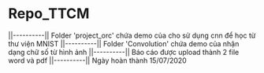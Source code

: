 # Repo_TTCM
||----------||
Folder 'project_orc' chứa demo của cho sử dụng cnn để học từ thư viện MNIST
||----------||
Folder 'Convolution' chứa demo của nhận dạng chữ số từ hình ảnh
||----------||
Báo cáo được upload thành 2 file word và pdf
||----------||
Ngày hoàn thành 15/07/2020
